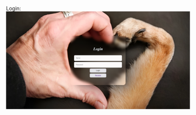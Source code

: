 Login:
<img src='https://github.com/Vikram05vikky/React_IRC/blob/main/Review1/paw/Screenshots/Screenshot%202023-12-13%20144057.png'></img>
